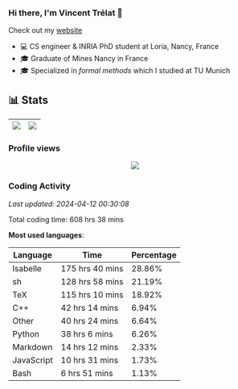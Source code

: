 ### Hi there, I'm Vincent Trélat 👋

Check out my [website](https://vtrelat.github.io)

-   💻 CS engineer & INRIA PhD student at Loria, Nancy, France
-   🎓 Graduate of Mines Nancy in France
-   🎓 Specialized in _formal methods_ which I studied at TU Munich

## 📊 **Stats**

| <img align="center" src="https://readme-stats.clckblog.space/api?username=VTrelat&show_icons=true&include_all_commits=true&theme=tokyonight&hide_border=true" /> | <img align="center" src="https://readme-stats.clckblog.space/api/top-langs/?username=VTrelat&layout=compact&theme=tokyonight&hide_border=true" /> |
| ---------------------------------------------------------------------------------------------------------------------------------------------------------------- | ------------------------------------------------------------------------------------------------------------------------------------------------- |

### Profile views

<p align="center">
 <img src="https://profile-counter.glitch.me/VTrelat/count.svg" />
</p>

<!--automations-->
### Coding Activity
_Last updated: 2024-04-12 00:30:08_

Total coding time: 608 hrs 38 mins

**Most used languages**:

| Language | Time | Percentage |
| ------------- | ------------- | ------------- |
| Isabelle | 175 hrs 40 mins | 28.86% |
| sh | 128 hrs 58 mins | 21.19% |
| TeX | 115 hrs 10 mins | 18.92% |
| C++ | 42 hrs 14 mins | 6.94% |
| Other | 40 hrs 24 mins | 6.64% |
| Python | 38 hrs 6 mins | 6.26% |
| Markdown | 14 hrs 12 mins | 2.33% |
| JavaScript | 10 hrs 31 mins | 1.73% |
| Bash | 6 hrs 51 mins | 1.13% |

